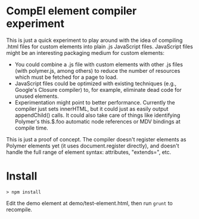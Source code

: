 CompEl element compiler experiment
==================================

This is just a quick experiment to play around with the idea of compiling
.html files for custom elements into plain .js JavaScript files. JavaScript
files might be an interesting packaging medium for custom elements:

* You could combine a .js file with custom elements with other .js files (with
  polymer.js, among others) to reduce the number of resources which must be
  fetched for a page to load.
* JavaScript files could be optimized with existing techniques (e.g., Google's
  Closure compiler) to, for example, eliminate dead code for unused elements.
* Experimentation might point to better performance. Currently the compiler
  just sets innerHTML, but it could just as easily output appendChild() calls.
  It could also take care of things like identifying Polymer's this.$.foo
  automatic node references or MDV bindings at compile time.

This is just a proof of concept. The compiler doesn't register elements as
Polymer elements yet (it uses document.register directly), and doesn't handle
the full range of element syntax: attributes, "extends=", etc.

Install
=======

```
> npm install
```

Edit the demo element at demo/test-element.html, then run `grunt` to recompile.
